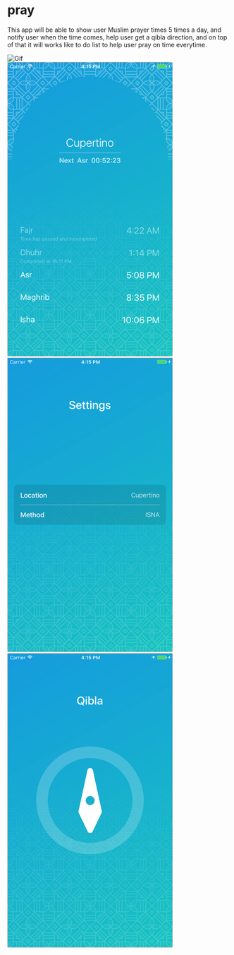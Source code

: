 # pray

This app will be able to show user Muslim prayer times 5 times a day, and notify user when the time comes, help user get a qibla direction, and on top of that it will works like to do list to help user pray on time everytime.

![Gif](https://media.giphy.com/media/VrHTMbMzUD0Q/giphy.gif)
<br/>
![Screenshot](/Screenshot/image0.png)
<br/>
![Screenshot](/Screenshot/image1.png)
<br/>
![Screenshot](/Screenshot/image2.png)

